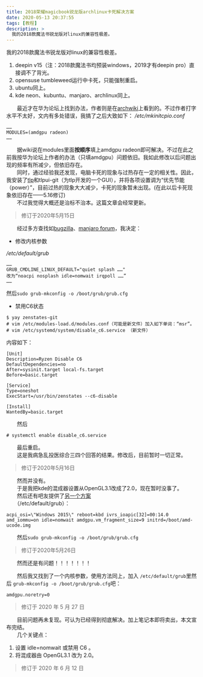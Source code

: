 ```yaml
---
title: 2018荣耀magicbook锐龙版archlinux卡死解决方案
date: 2020-05-13 20:37:55
tags: [教程]
description: >
  我的2018款魔法书锐龙版对linux的兼容性极差。
---
```

我的2018款魔法书锐龙版对linux的兼容性极差。  
<!--more-->
1. deepin v15（注：2018款魔法书均预装windows，2019才有deepin pro）直接调不了背光。
2. opensuse tumbleweed运行中卡死，只能强制重启。
3. ubuntu同上。
4. kde neon、kubuntu、manjaro、archlinux同上。

　　最近才在华为论坛上找到办法，作者则是在[archwiki](https://wiki.archlinux.org/index.php/AMDGPU#Enable_Southern_Islands_(SI)_and_Sea_Islands_(CIK)_support)上看到的。不过作者打字水平不太好，文内有多处错误，我搞了之后大致如下：
*/etc/mkinitcpio.conf*
```
……
MODULES=(amdgpu radeon)
……
```
　　据wiki说在modules里面**按顺序**填上amdgpu radeon即可解决。不过在此之前我按华为论坛上作者的办法（只填amdgpu）问题依旧。我如此修改以后问题出现的频率有所减少，但依旧存在。  
　　同时，通过经验我还发现，电脑卡死的现象与过热存在一定的相关性。因此，我安装了[tlp](https://wiki.archlinux.org/index.php/TLP_(%E7%AE%80%E4%BD%93%E4%B8%AD%E6%96%87))和tlpui-git（为tlp开发的一个GUI），并将各项设置调为“优先节能（power）”，目前过热的现象大大减少，卡死的现象暂未出现。(在此以后卡死现象依旧存在——5.16修订)  
　　不过我觉得大概还是治标不治本。这篇文章会经常更新。  
> 修订于2020年5月15日  

　　经过多方查找如[bugzilla](https://bugzilla.redhat.com/show_bug.cgi?id=1562530#c66)、[manjaro forum](https://forum.manjaro.org/t/amd-ryzen-problems-and-fixes/55533)，我决定：

* 修改内核参数  

*/etc/default/grub*
```
……
GRUB_CMDLINE_LINUX_DEFAULT="quiet splash ……"
改为“noacpi nosplash idle=nomwait irqpoll ……”
……
```
然后`sudo grub-mkconfig -o /boot/grub/grub.cfg`

* 禁用C6状态  

```
$ yay zenstates-git
# vim /etc/modules-load.d/modules.conf（可能是新文件）加入如下单词：“msr”。
# vim /etc/systemd/system/disable_c6.service （新文件）
```

内容如下：

```
[Unit]
Description=Ryzen Disable C6
DefaultDependencies=no
After=sysinit.target local-fs.target
Before=basic.target

[Service]
Type=oneshot
ExecStart=/usr/bin/zenstates --c6-disable

[Install]
WantedBy=basic.target

```

　　然后

```
# systemctl enable disable_c6.service
```

　　最后重启。  
　　这是我病急乱投医综合三四个回答的结果。修改后，目前暂时一切正常。  
> 修订于2020年5月16日

　　然而并没有。  
　　于是我把kde的混成器设置从OpenGL3.1改成了2.0，现在暂时没事了。  
　　然后还有吧友提供了[另一个方案](https://tieba.baidu.com/p/6686363600)  
　　（/etc/default/grub）：  

```  
acpi_osi=\"Windows 2015\" reboot=kbd ivrs_ioapic[32]=00:14.0 amd_iommu=on idle=nomwait amdgpu.vm_fragment_size=9 initrd=/boot/amd-ucode.img
```  

　　然后`sudo grub-mkconfig -o /boot/grub/grub.cfg` 

> 修订于2020年5月26日

　　然而还是有问题！！！！！！！

　　然后我又找到了一个内核参数，使用方法同上，加入 `/etc/default/grub`里然后 `grub-mkconfig -o /boot/grub/grub.cfg`吧：

`amdgpu.noretry=0`

> 修订于 2020 年 5 月 27 日  

　　目前问题再未复现。可认为已经得到彻底解决。加上笔记本即将卖出，本文宣布完结。    
　　几个关键点：  
1. 设置 idle=nomwait 或禁用 C6 。  
2. 将混成器由 OpenGL3.1 改为 2.0。  

> 修订于 2020 年 6 月 12 日